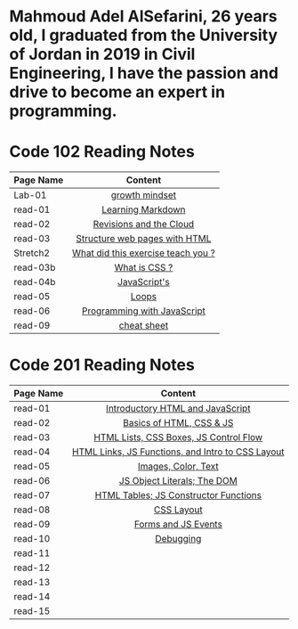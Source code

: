 

# Mahmoud Adel AlSefarini, 26 years old, I graduated from the University of Jordan in 2019 in Civil Engineering, I have the passion and drive to become an expert in programming.

# Code 102 Reading Notes 

| Page Name    |     Content   |
|----------    |:-------------:|
| Lab-01       | [growth mindset](growthmindset.md)              | 
| read-01      | [Learning Markdown](read-01.md)                 |
| read-02      | [Revisions and the Cloud](read-02.md)           |
| read-03      | [Structure web pages with HTML](read-03.md)     |
| Stretch2     | [What did this exercise teach you ?](Stretch2.md)|
| read-03b     | [What is CSS ?](read-03b.md)|
| read-04b     | [JavaScript's](read-04b.md)|
| read-05     | [Loops](read-05.md)|
| read-06     | [Programming with JavaScript](read-06.md)|
| read-09     | [cheat sheet](read-09.md)|

# Code 201 Reading Notes

| Page Name    |     Content   |
|----------    |:-------------:|
| read-01      |[Introductory HTML and JavaScript](class-01.md)    |
| read-02      |[Basics of HTML, CSS & JS](class-02.md)|
| read-03      |[HTML Lists, CSS Boxes, JS Control Flow](class-03.md)|
| read-04      |[HTML Links, JS Functions, and Intro to CSS Layout](class-04.md) |
| read-05      |[Images, Color, Text](class-05.md)        |
| read-06      |[JS Object Literals; The DOM](class-06.md)|
| read-07      |[HTML Tables; JS Constructor Functions](class-07.md)  |
| read-08      |[CSS Layout](class-08.md)              |
| read-09      |[Forms and JS Events](class-09.md)     |
| read-10      |[Debugging](class-10.md)                 |
| read-11      |                 |
| read-12      |                 |
| read-13      |                 |
| read-14      |                 |
| read-15      |                 |

